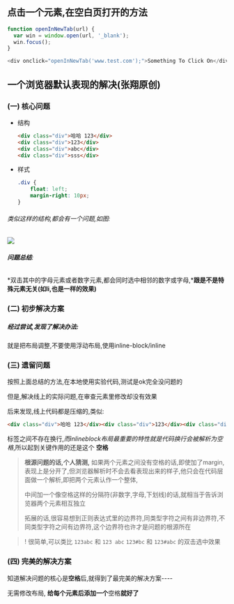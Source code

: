 ## 点击一个元素,在空白页打开的方法
```javascript
function openInNewTab(url) {
  var win = window.open(url, '_blank');
  win.focus();  
}

<div onclick="openInNewTab('www.test.com');">Something To Click On</div>
```


## 一个浏览器默认表现的解决(张翔原创)
### (一) 核心问题 
- 结构

	```html
	<div class="div">哈哈 123</div>
    <div class="div">123</div>
    <div class="div">abc</div>
    <div class="div">sss</div>
	```
- 样式

	```css
	.div {
	    float: left;
	    margin-right: 10px;
	}
	```
	
###### 类似这样的结构,都会有一个问题,如图:
 ![](/Users/Johnson/work/study/笔记配图/双击选中一大片.png)
	
###### **问题总结**: 
*双击其中的字母元素或者数字元素,都会同时选中相邻的数字或字母,***跟是不是特殊元素无关(如li,也是一样的效果)**


### (二) 初步解决方案
##### 经过尝试,发现了解决办法:
就是把布局调整,不要使用浮动布局,使用inline-block/inline

### (三) 遗留问题
按照上面总结的方法,在本地使用实验代码,测试是ok完全没问题的

但是,解决线上的实际问题,在审查元素里修改却没有效果

后来发现,线上代码都是压缩的,类似:

```html
<div class="div">哈哈 123</div><div class="div">123</div><div class="div">abc</div><div class="div">sss</div>
```

标签之间不存在换行,*而inlineblock布局最重要的特性就是代码换行会被解析为空格*,所以起到关键作用的还是这个 **空格**

> **根源问题的话,个人猜测,**
> 如果两个元素之间没有空格的话,即使加了margin,表现上是分开了,但浏览器解析时不会去看表现出来的样子,他只会在代码层面做一个解析,即把两个元素认作一个整体,
> 
> 中间加一个像空格这样的分隔符(非数字,字母,下划线)的话,就相当于告诉浏览器两个元素相互独立
> 
> 拓展的话,很容易想到正则表达式里的边界符,同类型字符之间有非边界符,不同类型字符之间有边界符,这个边界符也许才是问题的根源所在

>! 很简单,可以类比
>	`123abc` 和 `123 abc`
>	`123#bc` 和 `123#abc`
>的双击选中效果

### (四) 完美的解决方案
知道解决问题的核心是**空格**后,就得到了最完美的解决方案----

无需修改布局,
**给每个元素后添加一个**空格**就好了**



